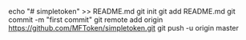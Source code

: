 echo "# simpletoken" >> README.md
git init
git add README.md
git commit -m "first commit"
git remote add origin https://github.com/MFToken/simpletoken.git
git push -u origin master
